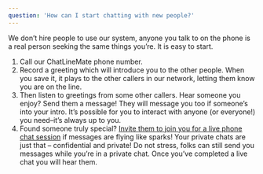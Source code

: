 ```yaml
---
question: 'How can I start chatting with new people?'
---
```


We don’t hire people to use our system, anyone you talk to on the phone is a real person seeking the same things you’re. It is easy to start.

1. Call our ChatLineMate phone number.
2. Record a greeting which will introduce you to the other people. When you save it, it plays to the other callers in our network, letting them know you are on the line.
3. Then listen to greetings from some other callers. Hear someone you enjoy? Send them a message! They will message you too if someone’s into your intro. It’s possible for you to interact with anyone (or everyone!) you need–it’s always up to you.
4. Found someone truly special? [Invite them to join you for a live phone chat session](/blog/tips-phone-sex-pleasure/) if messages are flying like sparks! Your private chats are just that – confidential and private! Do not stress, folks can still send you messages while you’re in a private chat. Once you’ve completed a live chat you will hear them.
